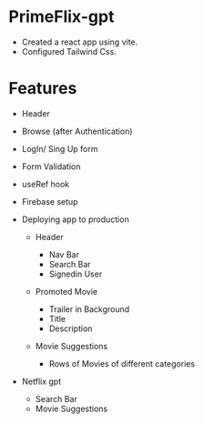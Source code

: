 # PrimeFlix-gpt

- Created a react app using vite.
- Configured Tailwind Css.

# Features

- Header
- Browse (after Authentication)
- LogIn/ Sing Up form
- Form Validation
- useRef hook
- Firebase setup
- Deploying app to production

  - Header

    - Nav Bar
    - Search Bar
    - Signedin User

  - Promoted Movie

    - Trailer in Background
    - Title
    - Description

  - Movie Suggestions
    - Rows of Movies of different categories

- Netflix gpt
  - Search Bar
  - Movie Suggestions
